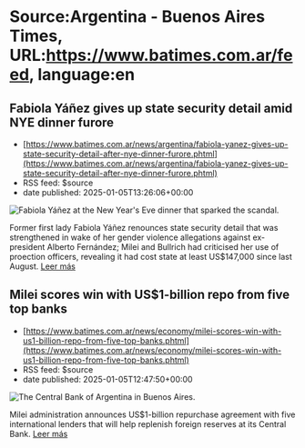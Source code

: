 # Source:Argentina - Buenos Aires Times, URL:https://www.batimes.com.ar/feed, language:en

## Fabiola Yáñez gives up state security detail amid NYE dinner furore
 - [https://www.batimes.com.ar/news/argentina/fabiola-yanez-gives-up-state-security-detail-after-nye-dinner-furore.phtml](https://www.batimes.com.ar/news/argentina/fabiola-yanez-gives-up-state-security-detail-after-nye-dinner-furore.phtml)
 - RSS feed: $source
 - date published: 2025-01-05T13:26:06+00:00

<p><img src="https://fotos.perfil.com/2025/01/05/trim/540/304/fabiola-yanez-at-the-new-years-eve-dinner-that-sparked-the-scandal-1942575.jpg" alt="Fabiola Yáñez at the New Year's Eve dinner that sparked the scandal." /></p>Former first lady Fabiola Yáñez renounces state security detail that was strengthened in wake of her gender violence allegations against ex-president Alberto Fernández; Milei and Bullrich had criticised her use of proection officers, revealing it had cost state at least US$147,000 since last August. <a href="https://www.batimes.com.ar/news/argentina/fabiola-yanez-gives-up-state-security-detail-after-nye-dinner-furore.phtml">Leer más</a>

## Milei scores win with US$1-billion repo from five top banks
 - [https://www.batimes.com.ar/news/economy/milei-scores-win-with-us1-billion-repo-from-five-top-banks.phtml](https://www.batimes.com.ar/news/economy/milei-scores-win-with-us1-billion-repo-from-five-top-banks.phtml)
 - RSS feed: $source
 - date published: 2025-01-05T12:47:50+00:00

<p><img src="https://fotos.perfil.com/2025/01/05/trim/540/304/the-central-bank-of-argentina-in-buenos-aires-1942577.jpg" alt="The Central Bank of Argentina in Buenos Aires." /></p>Milei administration announces US$1-billion repurchase agreement with five international lenders that will help replenish foreign reserves at its Central Bank. <a href="https://www.batimes.com.ar/news/economy/milei-scores-win-with-us1-billion-repo-from-five-top-banks.phtml">Leer más</a>

